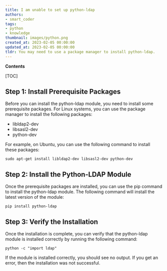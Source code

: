 ```yaml
---
title: I am unable to set up python-ldap
authors:
- smart_coder
tags:
- python
- knowledge
thumbnail: images/python.png
created_at: 2023-02-05 00:00:00
updated_at: 2023-02-05 00:00:00
tldr: You may need to use a package manager to install python-ldap.
---
```


**Contents**

[TOC]

## Step 1: Install Prerequisite Packages

Before you can install the python-ldap module, you need to install some prerequisite packages. For Linux systems, you can use the package manager to install the following packages:

* libldap2-dev
* libsasl2-dev
* python-dev

For example, on Ubuntu, you can use the following command to install these packages:

```
sudo apt-get install libldap2-dev libsasl2-dev python-dev
```

## Step 2: Install the Python-LDAP Module

Once the prerequisite packages are installed, you can use the pip command to install the python-ldap module. The following command will install the latest version of the module:

```
pip install python-ldap
```

## Step 3: Verify the Installation

Once the installation is complete, you can verify that the python-ldap module is installed correctly by running the following command:

```
python -c "import ldap"
```

If the module is installed correctly, you should see no output. If you get an error, then the installation was not successful.
